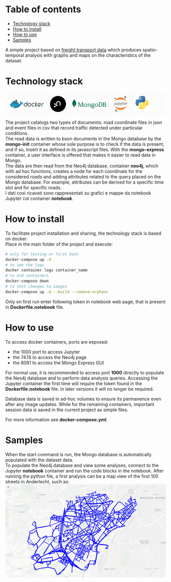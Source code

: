 # Table of contents
- [Technology stack](#technology-stack)
- [How to install](#how-to-install)
- [How to use](#how-to-use)
- [Samples](#samples)

A simple project based on [freight transport data](https://www.kaggle.com/datasets/giobbu/belgium-obu) which produces spatio-temporal analysis with graphs and maps on the characteristics of the dataset. <br>

# Technology stack
<div style="padding: 10px; display: flex; align-items: center; background: rgba(251, 251, 251, 1)">
    <img src="./samples/docker-logo.png" width="110" style="margin-right: 20px">
    <img src="./samples/neo4j.svg" height="50" style="margin-right: 20px">
    <img src="./samples/MongoDB_ForestGreen.png" width="110" style="margin-right: 20px">
    <img src="./samples/jupyter.png" height="50" style="margin-right: 25px">
    <img src="./samples/python-logo-only.png" height="50" style="margin-right: 20px">
</div>

The project catalogs two types of documents: road coordinate files in json and event files in csv that record traffic detected under particular conditions. <br>
The read data is written to bson documents in the Mongo database by the **mongo-init** container whose sole purpose is to check if the data is present, and if so, insert it as defined in its javascript files. With the **mongo-express** container, a user interface is offered that makes it easier to read data in Mongo.
<br>
The data are then read from the Neo4j database, container **neo4j**, which with ad hoc functions, creates a node for each coordinate for the considered roads and adding attributes related to the query placed on the Mongo database. For example, attributes can be derived for a specific time slot and for specific roads.
<br>
I dati così ricavati sono rappresentati su grafici e mappe da notebook Jupyter col container **notebook**.

# How to install
To facilitate project installation and sharing, the technology stack is based on docker. <br>
Place in the main folder of the project and execute:
```sh
# only for testing or first boot
docker-compose up -d   
# to see the logs
docker container logs container_name
# to end containers
docker-compose down
# to test changes to images
docker-compose up -d --build --remove-orphans
```
Only on first run enter following token in notebook web page, that is present in **Dockerfile.notebook** file.

# How to use
To access docker containers, ports are exposed:
- the 1000 port to access Jupyter
- the 7474 to access the Neo4j page
- the 8081 to access the Mongo Express GUI
<!-- -->
For normal use, it is recommended to access port **1000** directly to populate the Neo4j database and to perform data analysis queries.
Accessing the Jupyter container the first time will require the token found in the **Dockerfile.notebook** file. In later versions it will no longer be required.
<!-- -->
Database data is saved in ad-hoc volumes to ensure its permanence even after any image updates. While for the remaining containers, important session data is saved in the current project as simple files. 
<!-- -->
For more information see **docker-compose.yml**.
# Samples
When the start command is run, the Mongo database is automatically populated with the dataset data.
<br>
To populate the Neo4j database and view some analyses, connect to the Jupyter **notebook** container and run the code blocks in the notebook. After running the python file, a first analysis can be a map view of the first 100 streets in Anderlecht, such as: 
<br>
![Anderlecht first 100 streets](./samples/anderlecht-all_streets-6_coords.png)